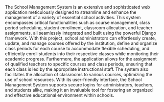 The School Management System is an extensive and sophisticated web application meticulously designed to streamline and enhance the management of a variety of essential school activities. This system encompasses critical functionalities such as course management, class period scheduling, student enrollment, classroom allocation, and teacher assignments, all seamlessly integrated and built using the powerful Django framework. With this project, school administrators can effortlessly create, update, and manage courses offered by the institution, define and organize class periods for each course to accommodate flexible scheduling, and efficiently enroll students into their respective classes while monitoring their academic progress. Furthermore, the application allows for the assignment of qualified teachers to specific courses and class periods, ensuring that each class is led by the appropriate instructional staff. The system also facilitates the allocation of classrooms to various courses, optimizing the use of school resources. With its user-friendly interface, the School Management System supports secure logins for administrators, teachers, and students alike, making it an invaluable tool for fostering an organized and effective educational environment within schools.

